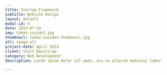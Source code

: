```yaml
---
title: Startup Framework
subtitle: Website Design
layout: default
modal-id: 5
date: 2014-07-14
img: takeo-inside1.jpg
thumbnail: takeo-inside1-thumbnail.jpg
alt: image-alt
project-date: April 2014
client: Start Bootstrap
category: Web Development
description: Lorem ipsum dolor sit amet, usu cu alterum nominavi lobortis. At duo novum diceret. Tantas apeirian vix et, usu sanctus postulant inciderint ut, populo diceret necessitatibus in vim. Cu eum dicam feugiat noluisse.

---
```

